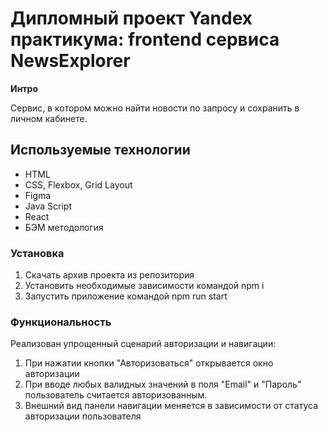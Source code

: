 # Дипломный проект Yandex практикума: frontend сервиса NewsExplorer

**Интро**

Сервис, в котором можно найти новости по запросу и сохранить в личном кабинете.

## Используемые технологии
* HTML
* CSS, Flexbox, Grid Layout
* Figma
* Java Script
* React
* БЭМ методология

### Установка
1. Скачать архив проекта из репозитория
2. Установить необходимые зависимости командой npm i
3. Запустить приложение командой npm run start

### Функциональность
Реализован упрощенный сценарий авторизации и навигации:

1. При нажатии кнопки "Авторизоваться" открывается окно авторизации
2. При вводе любых валидных значений в поля "Email" и "Пароль" пользователь считается авторизованным.
3. Внешний вид панели навигации меняется в зависимости от статуса авторизации пользователя
